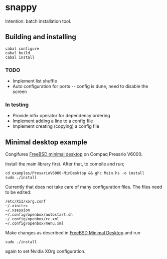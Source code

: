 snappy
======

Intention: batch installation tool.

## Building and installing
```
cabal configure
cabal build
cabal install
```

### TODO
* Implement list shuffle
* Auto configuration for ports -- config is dune, need to disable the screen

### In testing
* Provide infix operator for dependency ordering
* Implement adding a line to a config file
* Implement creating (copying) a config file

## Minimal desktop example
Congifures [FreeBSD minimal desktop][md] on Compaq Presario V6000.

Install the main library first. After that, to compile and run;
```
cd examples/PresarioV6000-MinDesktop && ghc Main.hs -o install
sudo ./install
```
Currently that does not take care of many configuration files. The files need
to be edited:

```
/etc/X11/xorg.conf
~/.xinitrc
~/.xsession
~/.config/openbox/autostart.sh
~/.config/openbox/rc.xml
~/.config/openbox/menu.xml
```
Make changes as described in [FreeBSD Minimal Desktop][md] and run
```
sudo ./install
```
again to set Nvidia XOrg configuration.


[md]:https://forums.freebsd.org/viewtopic.php?t=35308
